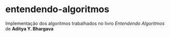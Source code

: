 # entendendo-algoritmos

Implementação dos algoritmos trabalhados no livro _Entendendo Algoritmos_ de **Aditya Y. Bhargava**

